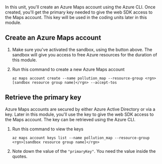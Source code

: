 In this unit, you'll create an Azure Maps account using the Azure CLI. Once created, you'll get the primary key needed to give the web SDK access to the Maps account. This key will be used in the coding units later in this module.

## Create an Azure Maps account

1. Make sure you've activated the sandbox, using the button above. The sandbox will give you access to free Azure resources for the duration of this module.

1. Run this command to create a new Azure Maps account

    ```Azure CLI
    az maps account create --name pollution_map --resource-group <rgn>[sandbox resource group name]</rgn> --accept-tos
    ```

## Retrieve the primary key

Azure Maps accounts are secured by either Azure Active Directory or via a key. Later in this module, you'll use the key to give the web SDK access to the Maps account. The key can be retrieved using the Azure CLI.

1. Run this command to view the keys

    ```Azure CLI
    az maps account keys list --name pollution_map --resource-group <rgn>[sandbox resource group name]</rgn>
    ```

1. Note down the value of the `"primaryKey"`. You need the value inside the quotes.
